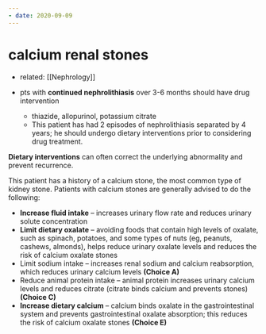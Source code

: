 ```yaml
---
- date: 2020-09-09
---
```


# calcium renal stones

- related: [[Nephrology]]

- pts with **continued nephrolithiasis** over 3-6 months should have drug intervention
	- thiazide, allopurinol, potassium citrate
	- This patient has had 2 episodes of nephrolithiasis separated by 4 years; he should undergo dietary interventions prior to considering drug treatment.

**Dietary interventions** can often correct the underlying abnormality and prevent recurrence.

This patient has a history of a calcium stone, the most common type of kidney stone.  Patients with calcium stones are generally advised to do the following:

- **Increase fluid intake** – increases urinary flow rate and reduces urinary solute concentration
- **Limit dietary oxalate** – avoiding foods that contain high levels of oxalate, such as spinach, potatoes, and some types of nuts (eg, peanuts, cashews, almonds), helps reduce urinary oxalate levels and reduces the risk of calcium oxalate stones
- Limit sodium intake – increases renal sodium and calcium reabsorption, which reduces urinary calcium levels **(Choice A)**
- Reduce animal protein intake – animal protein increases urinary calcium levels and reduces citrate (citrate binds calcium and prevents stones) **(Choice C)**
- **Increase dietary calcium** – calcium binds oxalate in the gastrointestinal system and prevents gastrointestinal oxalate absorption; this reduces the risk of calcium oxalate stones **(Choice E)**
